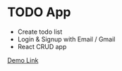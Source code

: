# TODO App

- Create todo list
- Login & Signup with Email / Gmail
- React CRUD app

[Demo Link](https://billowy-bite.surge.sh/)
